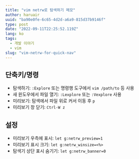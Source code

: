 ```yaml
---
title: "vim netrw로 탐색하기 메모"
author: haruair
uuid: "ba90e0fe-6c65-4d2d-a6a9-815d37b9146f"
type: post
date: "2022-09-11T22:25:52.119Z"
lang: ko
tags:
  - 개발 이야기
  - vim
slug: "vim-netrw-for-quick-nav"
---
```


## 단축키/명령

- 탐색하기: `:Explore` 또는 명령행 도구에서 `vim /path/to` 등 사용
- 새 윈도우에서 파일 열기: `:Lexplore` 또는 `:Vexplore` 사용
- 미리보기: 탐색에서 파일 위로 커서 이동 후 `p`
- 미리보기 창 닫기: `Ctrl-W z`

## 설정

- 미리보기 우측에 표시: `let g:netrw_preview=1`
- 미리보기 표시 크기: `let g:netrw_winsize=<%>`
- 탐색기 상단 표시 숨기기: `let g:netrw_banner=0`

